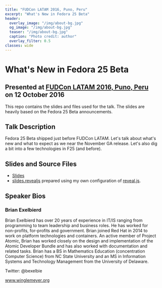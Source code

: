 ```yaml
---
title: "FUDCon LATAM 2016, Puno, Peru"
excerpt: "What's New in Fedora 25 Beta"
header:
  overlay_image: "/img/about-bg.jpg"
  og_image: "/img/about-bg.jpg"
  teaser: "/img/about-bg.jpg"
  caption: "Photo credit: author"
  overlay_filter: 0.5
classes: wide
---
```


# What's New in Fedora 25 Beta
## Presented at [FUDCon LATAM 2016, Puno, Peru](https://fudcon-latam.org) on 12 October 2016

This repo contains the slides and files used for the talk.  The slides
are heavily based on the Fedora 25 Beta announcements.

## Talk Description

Fedora 25 Beta shipped just before FUDCon LATAM.  Let's talk about what's
new and what to expect as we near the November GA release.  Let's also
dig a bit into a few technologies in F25 (and before).

## Slides and Source Files

* [Slides](slides.html)
* [slides.revealjs](slides.revealjs.txt) prepared using my own configuration of [reveal.js](../tools/README.md).

## Speaker Bios

### Brian Exelbierd

Brian Exelbierd has over 20 years of experience in IT/IS ranging from
programming to team leadership and business roles. He has worked for
non-profits, for-profits and government. Brian joined Red Hat in 2014 to
work on platform technologies and containers. An active member of Project
Atomic, Brian has worked closely on the design and implementation of
the Atomic Developer Bundle and has also worked with documentation and
related tasks. Brian has a BS in Mathematics Education (concentration
Computer Science) from NC State University and an MS in Information
Systems and Technology Management from the University of Delaware.

Twitter: @bexelbie

www.winglemeyer.org
